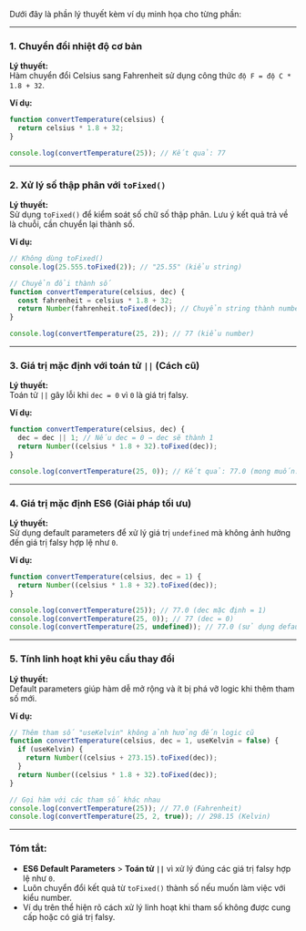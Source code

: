 Dưới đây là phần lý thuyết kèm ví dụ minh họa cho từng phần:

---

### 1. Chuyển đổi nhiệt độ cơ bản
**Lý thuyết:**  
Hàm chuyển đổi Celsius sang Fahrenheit sử dụng công thức `độ F = độ C * 1.8 + 32`.

**Ví dụ:**
```javascript
function convertTemperature(celsius) {
  return celsius * 1.8 + 32;
}

console.log(convertTemperature(25)); // Kết quả: 77
```

---

### 2. Xử lý số thập phân với `toFixed()`
**Lý thuyết:**  
Sử dụng `toFixed()` để kiểm soát số chữ số thập phân. Lưu ý kết quả trả về là chuỗi, cần chuyển lại thành số.

**Ví dụ:**
```javascript
// Không dùng toFixed()
console.log(25.555.toFixed(2)); // "25.55" (kiểu string)

// Chuyển đổi thành số
function convertTemperature(celsius, dec) {
  const fahrenheit = celsius * 1.8 + 32;
  return Number(fahrenheit.toFixed(dec)); // Chuyển string thành number
}

console.log(convertTemperature(25, 2)); // 77 (kiểu number)
```

---

### 3. Giá trị mặc định với toán tử `||` (Cách cũ)
**Lý thuyết:**  
Toán tử `||` gây lỗi khi `dec = 0` vì `0` là giá trị falsy.

**Ví dụ:**
```javascript
function convertTemperature(celsius, dec) {
  dec = dec || 1; // Nếu dec = 0 → dec sẽ thành 1
  return Number((celsius * 1.8 + 32).toFixed(dec));
}

console.log(convertTemperature(25, 0)); // Kết quả: 77.0 (mong muốn: 77)
```

---

### 4. Giá trị mặc định ES6 (Giải pháp tối ưu)
**Lý thuyết:**  
Sử dụng default parameters để xử lý giá trị `undefined` mà không ảnh hưởng đến giá trị falsy hợp lệ như `0`.

**Ví dụ:**
```javascript
function convertTemperature(celsius, dec = 1) {
  return Number((celsius * 1.8 + 32).toFixed(dec));
}

console.log(convertTemperature(25)); // 77.0 (dec mặc định = 1)
console.log(convertTemperature(25, 0)); // 77 (dec = 0)
console.log(convertTemperature(25, undefined)); // 77.0 (sử dụng default)
```

---

### 5. Tính linh hoạt khi yêu cầu thay đổi
**Lý thuyết:**  
Default parameters giúp hàm dễ mở rộng và ít bị phá vỡ logic khi thêm tham số mới.

**Ví dụ:**
```javascript
// Thêm tham số "useKelvin" không ảnh hưởng đến logic cũ
function convertTemperature(celsius, dec = 1, useKelvin = false) {
  if (useKelvin) {
    return Number((celsius + 273.15).toFixed(dec));
  }
  return Number((celsius * 1.8 + 32).toFixed(dec));
}

// Gọi hàm với các tham số khác nhau
console.log(convertTemperature(25)); // 77.0 (Fahrenheit)
console.log(convertTemperature(25, 2, true)); // 298.15 (Kelvin)
```

---

### Tóm tắt:
- **ES6 Default Parameters** > **Toán tử `||`** vì xử lý đúng các giá trị falsy hợp lệ như `0`.
- Luôn chuyển đổi kết quả từ `toFixed()` thành số nếu muốn làm việc với kiểu number.
- Ví dụ trên thể hiện rõ cách xử lý linh hoạt khi tham số không được cung cấp hoặc có giá trị falsy.